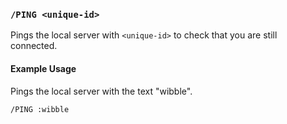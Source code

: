 <!-- This file contains a page fragment. Any changes will affect all pages that include it. -->

### `/PING <unique-id>`

Pings the local server with `<unique-id>` to check that you are still connected.

#### Example Usage

Pings the local server with the text "wibble".

```plaintext
/PING :wibble
```
